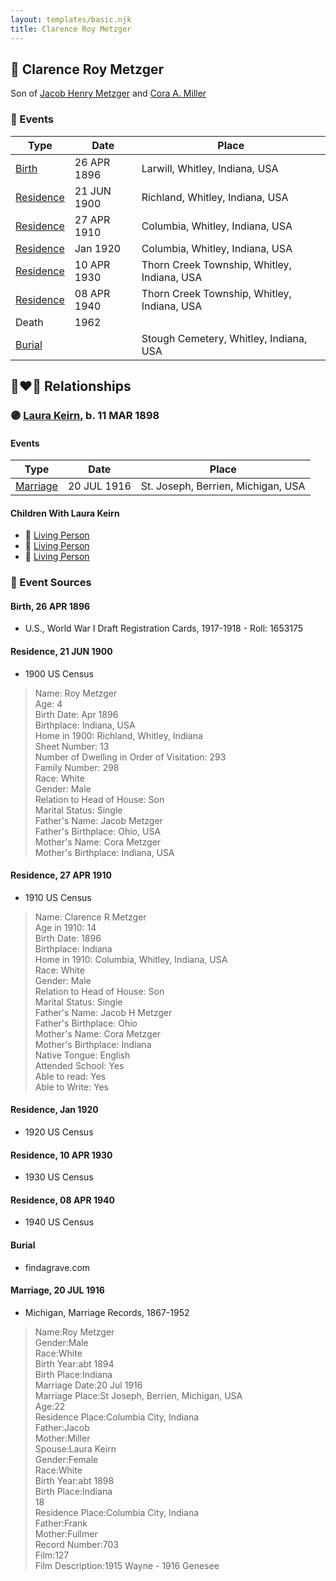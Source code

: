 ```yaml
---
layout: templates/basic.njk
title: Clarence Roy Metzger
---
```

## 🔵 Clarence Roy Metzger

Son of [Jacob Henry Metzger](/people/1/13773745) and [Cora A. Miller](/people/1/12053368)

### 📆 Events

Type | Date | Place
------ | ------ | ------
[Birth](#event-event-2) | 26 APR 1896 | Larwill, Whitley, Indiana, USA
[Residence](#event-event-0) | 21 JUN 1900 | Richland, Whitley, Indiana, USA
[Residence](#event-event-1) | 27 APR 1910 | Columbia, Whitley, Indiana, USA
[Residence](#event-event-2) | Jan 1920 | Columbia, Whitley, Indiana, USA
[Residence](#event-event-3) | 10 APR 1930 | Thorn Creek Township, Whitley, Indiana, USA
[Residence](#event-event-4) | 08 APR 1940 | Thorn Creek Township, Whitley, Indiana, USA
Death | 1962 |
[Burial](#event-event-9) |  | Stough Cemetery, Whitley, Indiana, USA

## 👩‍❤️‍👨 Relationships

### 🟣 [Laura Keirn](/people/5/5658632), b. 11 MAR 1898

#### Events

Type | Date | Place
------ | ------ | ------
[Marriage](#event-family-0-event-0) | 20 JUL 1916 | St. Joseph, Berrien, Michigan, USA
#### Children With Laura Keirn
* 🔵 [Living Person](/people/9/91456448)
* 🔵 [Living Person](/people/9/97320868)
* 🔵 [Living Person](/people/5/51872304)
### 📰 Event Sources

#### <a id="event-event-2"></a> Birth, 26 APR 1896
* U.S., World War I Draft Registration Cards, 1917-1918  - Roll: 1653175

#### <a id="event-event-0"></a> Residence, 21 JUN 1900
* 1900 US Census
>   
  > Name: Roy Metzger  
  > Age: 4  
  > Birth Date: Apr 1896  
  > Birthplace: Indiana, USA  
  > Home in 1900: Richland, Whitley, Indiana  
  > Sheet Number: 13  
  > Number of Dwelling in Order of Visitation: 293  
  > Family Number: 298  
  > Race: White  
  > Gender: Male  
  > Relation to Head of House: Son  
  > Marital Status: Single  
  > Father's Name: Jacob Metzger  
  > Father's Birthplace: Ohio, USA  
  > Mother's Name: Cora Metzger  
  > Mother's Birthplace: Indiana, USA

#### <a id="event-event-1"></a> Residence, 27 APR 1910
* 1910 US Census
>   
  > Name: Clarence R Metzger  
  > Age in 1910: 14  
  > Birth Date: 1896  
  > Birthplace: Indiana  
  > Home in 1910: Columbia, Whitley, Indiana, USA  
  > Race: White  
  > Gender: Male  
  > Relation to Head of House: Son  
  > Marital Status: Single  
  > Father's Name: Jacob H Metzger  
  > Father's Birthplace: Ohio  
  > Mother's Name: Cora Metzger  
  > Mother's Birthplace: Indiana  
  > Native Tongue: English  
  > Attended School: Yes  
  > Able to read: Yes  
  > Able to Write: Yes

#### <a id="event-event-2"></a> Residence, Jan 1920
* 1920 US Census

#### <a id="event-event-3"></a> Residence, 10 APR 1930
* 1930 US Census

#### <a id="event-event-4"></a> Residence, 08 APR 1940
* 1940 US Census

#### <a id="event-event-9"></a> Burial
* findagrave.com

#### <a id="event-family-0-event-0"></a> Marriage, 20 JUL 1916
* Michigan, Marriage Records, 1867-1952
>   
  > Name:Roy Metzger  
  > Gender:Male  
  > Race:White  
  > Birth Year:abt 1894  
  > Birth Place:Indiana  
  > Marriage Date:20 Jul 1916  
  > Marriage Place:St Joseph, Berrien, Michigan, USA  
  > Age:22  
  > Residence Place:Columbia City, Indiana  
  > Father:Jacob  
  > Mother:Miller  
  > Spouse:Laura Keirn  
  > Gender:Female  
  > Race:White  
  > Birth Year:abt 1898  
  > Birth Place:Indiana  
  > 18  
  > Residence Place:Columbia City, Indiana  
  > Father:Frank  
  > Mother:Fullmer  
  > Record Number:703  
  > Film:127  
  > Film Description:1915 Wayne - 1916 Genesee